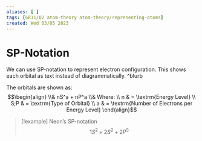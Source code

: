 ```yaml
---
aliases: [ ]
tags: [GR11/Q2 atom-theory atom-theory/representing-atoms]
created: Wed 03/05 2023
---
```

# SP-Notation
We can use SP-notation to represent electron configuration. This shows each orbital as text instead of diagrammatically. ^blurb

The orbitals are shown as:
$$\begin{align}
\\& nS^a + nP^a
\\& Where:
\\ n & = \textrm{Energy Level}
\\ S;P & = \textrm{Type of Orbital}
\\ a & = \textrm{Number of Electrons per Energy Level}
\end{align}$$

> [!example] Neon’s SP-notation
> $$ 1S^2 + 2S^2 + 2P^5 $$


